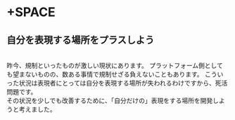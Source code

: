 # +SPACE
## 自分を表現する場所をプラスしよう  
<br>
昨今、規制といったものが激しい現状にあります。  
プラットフォーム側としても望まないものの、数ある事情で規制せざる負えないこともあります。  
こういった状況は表現者にとっては自分を表現する場所が失われるわけですから、死活問題です。  
<br>
その状況を少しでも改善するために、「自分だけの」表現をする場所を開発しようと考えました。  
